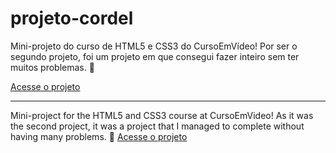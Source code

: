 # projeto-cordel

 Mini-projeto do curso de HTML5 e CSS3 do CursoEmVídeo! Por ser o segundo projeto, foi um projeto em que consegui fazer inteiro sem ter muitos problemas. 💯
 
<a href="https://roberiof.github.io/projeto-cordel/index.html">Acesse o projeto</a>

<hr>

Mini-project for the HTML5 and CSS3 course at CursoEmVideo! As it was the second project, it was a project that I managed to complete without having many problems. 💯
<a href="https://roberiof.github.io/projeto-cordel/index.html">Acesse o projeto</a>

